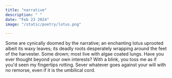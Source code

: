 ```yaml
---
title: "narrative"
description: " "
date: "Feb 23 2024"
image: "/static/poetry/lotus.png"

---
```


Some are cynically doomed by the narrative; an enchanting lotus uprooted albeit its waxy leaves; its deadly roots desperately wrapping around the feet of the harvester. Some drown; most live with algae coated lungs.
Have you ever thought beyond your own interests? With a blink, you toss me as if you'd seen my fingertips rotting.
Sever whatever goes against your will with no remorse, even if it is the umbilical cord.
